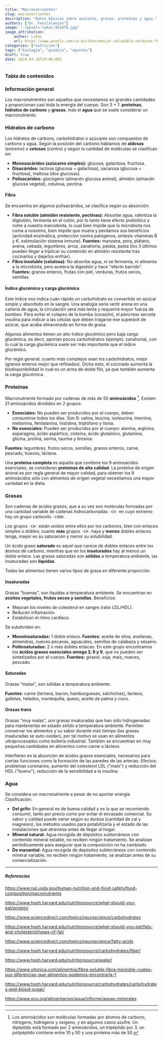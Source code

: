 ```yaml
---
title: "Macronutrientes"
slug: macronutrientes
description: "Datos básicos sobre azúcares, grasas, proteínas y agua."
authors: ["Dr. Fenilalanino"]
image: "./pexels-lukas-952478.jpg"
image_attribution:
    author: Lukas
    url: https://www.pexels.com/ca-es/foto/menjar-saludable-verdures-fusta-952478/
categories: ["nutrición"]
tags: ["biología", "química", "apuntes"]
draft: true
date: 2024-03-16T19:00:00Z
---
```


### Tabla de contenidos


### Información general
Los macronutrientes son aquellos que necesitamos en grandes cantidades y proporcionan casi toda la energía del cuerpo. Son 3 + 1: **proteínas**, **hidratos de carbono** y **grasas**, más el **agua** que se suele considerar un macronutriente.

### Hidratos de carbono
Los hidratos de carbono, carbohidratos o azúcares son compuestos de carbono y agua. Según la posición del carbono hablamos de **aldosas** (extremo) o **cetosas** (centro) y según la cantidad de moléculas se clasifican en:

- **Monosacáridos (azúcares simples):** glucosa, galactosa, fructosa.
- **Disacáridos:** lactosa (glucosa + galactosa), sacarosa (glucosa + fructosa), maltosa (dos glucosas).
- **Polisacáridos:** glucógeno (almacén glucosa animal), almidón (almacén glucosa vegetal), celulosa, pectina.

#### Fibra
Se encuentra en algunos polisacáridos, se clasifica según su absorción:
- **Fibra soluble (almidón resistente, pectinas):** Absorbe agua, ralentiza la digestión, fermenta en el colón, por lo tanto tiene efecto prebiótico y nutre a nuestra macrobiota, lo cual bien impide que la microbiota nos coma a nosotros, bien impide que muera y perdamos sus beneficios (actividad enzimática, protección contra patógenos, síntesis vitaminas B y K, estimulación sistema inmune). **Fuentes:** manzana, pera, plátano, avena, cebada, legumbres, arroz, zanahoria, patata, pasta (los 3 últimos pueden llegar a triplicar su contenido en almidón resistente tras cocinarlos y dejarlos enfríar).
- **Fibra insoluble (celulosa):** No absorbe agua, ni se fermenta, ni alimenta a la microbiota, pero acelera la digestión y hace "efecto barrido". **Fuentes:** granos enteros, frutas con piel, verduras, frutos secos, semillas.

#### Índice glucémico y carga glucémica
Este índice nos indica cuán rápido un carbohidrato es convertido en azúcar simple y absorbido en la sangre. Una analogía sería vertir arena en una cañería de agua, la circulación será más lenta y requerirá mayor fuerza de bombeo. Para evitar el colapso de la bomba (corazón), el páncreas secreta insulina para indicar a las células que deben tragarse ese superávit de azúcar, que acaba almacenado en forma de grasa.

Algunos alimentos tienen un alto índice glucémico pero baja carga glucémica, es decir, aportan pocos carbohidratos (ejemplo: zanahoria), con lo cual la carga glucémica suele ser más importante que el índice glucémico.

Por regla general, cuanto más complejos sean los carbohidratos, mejor (granos enteros mejor que refinados). Dicho esto, el cocinado aumenta la biodisponibilidad lo cual es un arma de doble filo, ya que también aumenta la carga glucémica.


### Proteínas
Macronutriente formado por cadenas de más de 50 **aminoácidos** [^1]. Existen 21 aminoácidos divididos en 2 grupos:

- **Esenciales:** No pueden ser producidos por el cuerpo, deben consumirse todos los días. Son 9: valina, leucina, isoleucina, treonina, metionina, fenilalanina, histidina, triptófano y lisina.
- **No esenciales:** Pueden ser producidos por el cuerpo: alanina, arginina, asparagina, ácido aspártico, cisteína, ácido glutámico, glutamina, glicina, prolina, serina, taurina y tirosina.

**Fuentes:** legumbres, frutos secos, semillas, granos enteros, carne, pescado, huevos, lácteos.

Una **proteína completa** es aquella que contiene los 9 aminoácidos esenciales, se consideran **proteínas de alta calidad**. La proteína de origen animal es por regla general de mayor calidad, para obtener los 9 aminoácidos sólo con alimentos de origen vegetal necesitamos una mayor variedad en la dieta.


### Grasas
Son cadenas de ácidos grasos, que a su vez son moléculas formadas por una cantidad variable de cadenas hidrocarbonadas `-CH-` en cuyo extremo hay un grupo carboxilo `-COOH`.

Los grupos `-CH-` están unidos entre ellos por los carbonos, bien con enlaces simples o dobles; cuanto **más** grupos `-CH-` haya y **menos** dobles enlaces tenga, mayor es su saturación y menor su solubilidad.

Un ácido graso **saturado** es aquel que carece de dobles enlaces entre los átomos de carbono, mientras que en los **insaturados** hay al menos un doble enlace. Las grasas saturadas son **sólidas** a temperatura ambiente, las insaturadas son **líquidas**.

Todas las alimentos tienen varios tipos de grasa en diferente proporción.

#### Insaturadas
Grasas "buenas", son líquidas a temperatura ambiente. Se encuentran en **aceites vegetales, frutos secos y semillas**. Beneficios:

- Mejoran los niveles de colesterol en sangre (ratio LDL/HDL).
- Reducen inflamación.
- Estabilizan el ritmo cardíaco.

Se subdividen en:

- **Monoinsaturadas:** 1 doble enlace. **Fuentes:** aceite de oliva, avellanas, almendras, nueces pecanas, aguacates, semillas de calabaza y sésamo.
- **Poliinsaturadas:** 2 o más dobles enlaces. En este grupo encontramos los **ácidos grasos esenciales omega 3, 6 y 9**, que no pueden ser sintetizados por el cuerpo. **Fuentes:** girasol, soja, maíz, nueces, pescado.

#### Saturadas
Grasas "malas", son sólidas a temperatura ambiente.

**Fuentes:** carne (ternera, bacon, hamburguesas, salchichas), lácteos, galletas, helados, mantequilla, queso, aceite de palma y coco.

#### Grasas trans
Grasas "muy malas", son grasas insaturadas que han sido hidrogenadas para mantenerlas en estado sólido a temperatura ambiente. Permiten conservar los alimentos y su sabor durante más tiempo (las grasas insaturadas se auto-oxidan), por tal motivo se usan en alimentos ultraprocesados como bollería industrial. También se encuentran en muy pequeñas cantidades en alimentos como carne o lácteos.

Interfieren en la absorción de ácidos grasos esenciales, necesarios para ciertas funciones como la formación de las paredes de las arterias. Efectos: problemas coronarios, aumento del colesterol LDL ("malo") y reducción del HDL ("bueno"), reducción de la sensibilidad a la insulina.


### Agua
Se considera un macronutriente a pesar de no aportar energía. Clasificación:

- **Del grifo:** En general es de buena calidad y es la que se recomiendo consumir, tanto por precio como por evitar el envasado comercial. Su sabor y calidad puede variar según su dureza (cantidad de cal y magnesio), los métodos usados para potabilizarla y el estado de las instalaciones que atraviesa antes de llegar al hogar.
- **Mineral natural:** Agua recogida de depósitos subterráneos con contenido mineral estable, no reciben ningún tratamiento. Se analizan periódicamente para asegurar que la composición no ha cambiado.
- **De manantial:** Agua recogida de depósitos subterráneos con contenido mineral variable, no reciben ningún tratamiento, se analizan antes de su comercialización.

---

##### Referencias

https://www.nal.usda.gov/human-nutrition-and-food-safety/food-composition/macronutrients

https://www.hsph.harvard.edu/nutritionsource/what-should-you-eat/protein/

https://www.sciencedirect.com/topics/neuroscience/carbohydrates

https://www.hsph.harvard.edu/nutritionsource/what-should-you-eat/fats-and-cholesterol/types-of-fat/

https://www.sciencedirect.com/topics/neuroscience/fatty-acids

https://www.hsph.harvard.edu/nutritionsource/carbohydrates/fiber/

https://www.hsph.harvard.edu/nutritionsource/water/

https://www.vitonica.com/alimentos/fibra-soluble-fibra-insoluble-cuales-sus-diferencias-que-alimentos-podemos-encontrarla-1

https://www.hsph.harvard.edu/nutritionsource/carbohydrates/carbohydrates-and-blood-sugar/

https://www.ocu.org/alimentacion/agua/informe/aguas-minerales

---

[^1]: Los aminoácidos son moléculas formadas por átomos de carbono, nitrógeno, hidrógeno y oxígeno, y en algunos casos azufre. Un dipéptido está formado por 2 aminoácidos, un tripéptido por 3, un polipéptido contiene entre 10 y 50 y una proteína más de 50.
